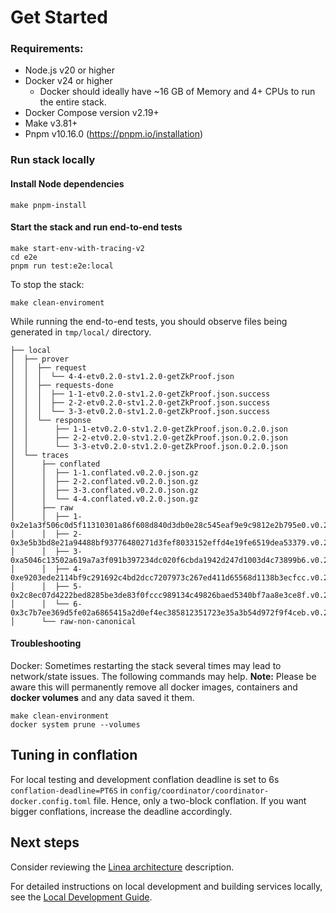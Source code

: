 # Get Started

### Requirements:

- Node.js v20 or higher
- Docker v24 or higher
  - Docker should ideally have ~16 GB of Memory and 4+ CPUs to run the entire stack.
- Docker Compose version v2.19+
- Make v3.81+
- Pnpm v10.16.0 (https://pnpm.io/installation)

### Run stack locally

#### Install Node dependencies

```
make pnpm-install
```

#### Start the stack and run end-to-end tests

```
make start-env-with-tracing-v2
cd e2e
pnpm run test:e2e:local
```

To stop the stack:

```
make clean-enviroment
```

While running the end-to-end tests, you should observe files being generated in `tmp/local/` directory.

```
├── local
│  ├── prover
│  │  ├── request
│  │  │  └── 4-4-etv0.2.0-stv1.2.0-getZkProof.json
│  │  ├── requests-done
│  │  │  ├── 1-1-etv0.2.0-stv1.2.0-getZkProof.json.success
│  │  │  ├── 2-2-etv0.2.0-stv1.2.0-getZkProof.json.success
│  │  │  └── 3-3-etv0.2.0-stv1.2.0-getZkProof.json.success
│  │  └── response
│  │      ├── 1-1-etv0.2.0-stv1.2.0-getZkProof.json.0.2.0.json
│  │      ├── 2-2-etv0.2.0-stv1.2.0-getZkProof.json.0.2.0.json
│  │      └── 3-3-etv0.2.0-stv1.2.0-getZkProof.json.0.2.0.json
│  └── traces
│      ├── conflated
│      │  ├── 1-1.conflated.v0.2.0.json.gz
│      │  ├── 2-2.conflated.v0.2.0.json.gz
│      │  ├── 3-3.conflated.v0.2.0.json.gz
│      │  └── 4-4.conflated.v0.2.0.json.gz
│      ├── raw
│      │  ├── 1-0x2e1a3f506c0d5f11310301a86f608d840d3db0e28c545eaf9e9c9812e2b795e0.v0.2.0.json.gz
│      │  ├── 2-0x3e5b3bd8e21a94488bf93776480271d3fef8033152effd4e19fe6519dea53379.v0.2.0.json.gz
│      │  ├── 3-0xa5046c13502a619a7a3f091b397234dc020f6cbda1942d247d1003d4c73899b6.v0.2.0.json.gz
│      │  ├── 4-0xe9203ede2114bf9c291692c4bd2dcc7207973c267ed411d65568d1138b3ecfcc.v0.2.0.json.gz
│      │  ├── 5-0x2c8ec07d4222bed8285be3de83f0fccc989134c49826baed5340bf7aa8e3ce8f.v0.2.0.json.gz
│      │  └── 6-0x3c7b7ee369d5fe02a6865415a2d0ef4ec385812351723e35a3b54d972f9f4ceb.v0.2.0.json.gz
│      └── raw-non-canonical
```

#### Troubleshooting

Docker: Sometimes restarting the stack several times may lead to network/state issues.
The following commands may help.
**Note:** Please be aware this will permanently remove all docker images, containers and **docker volumes**
and any data saved it them.

```
make clean-environment
docker system prune --volumes
```

## Tuning in conflation

For local testing and development conflation deadline is set to 6s `conflation-deadline=PT6S` in
`config/coordinator/coordinator-docker.config.toml` file.
Hence, only a two-block conflation.
If you want bigger conflations, increase the deadline accordingly.

## Next steps

Consider reviewing the [Linea architecture](architecture-description.md) description.

For detailed instructions on local development and building services locally, see the [Local Development Guide](local-development-guide.md).
